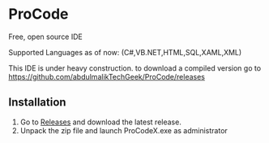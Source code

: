 # ProCode
Free, open source IDE

Supported Languages as of now: (C#,VB.NET,HTML,SQL,XAML,XML)

This IDE is under heavy construction.
to download a compiled version go to https://github.com/abdulmalikTechGeek/ProCode/releases

## Installation

1. Go to [Releases](https://github.com/aTechGeekDev/ProCode/releases) and download the latest release.
2. Unpack the zip file and launch ProCodeX.exe as administrator
